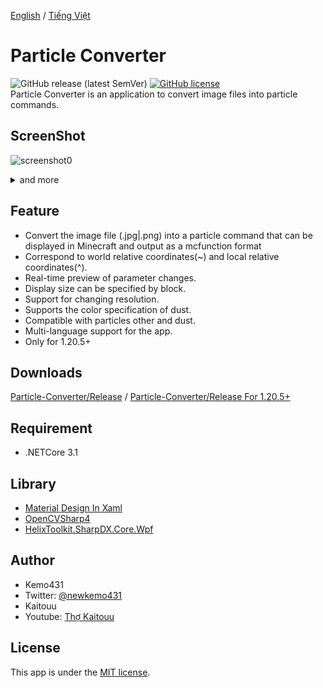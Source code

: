 [English](README.md) / [Tiếng Việt](README_VI.md)

# Particle Converter 
![GitHub release (latest SemVer)](https://img.shields.io/github/v/release/Tunnns/ParticleConverter_New)  [![GitHub license](https://img.shields.io/github/license/kemo14331/Particle-Converter)](https://github.com/kemo14331/Particle-Converter/blob/main/LICENSE)  
Particle Converter is an application to convert image files into particle commands.

## ScreenShot
 ![screenshot0](https://i.ibb.co/R49v1whD/Untitled.png,"screenshot")
 <details>
 <summary>and more</summary><div>  
 <img src="https://imgur.com/Ld544Cx.jpg", "screenshot1">
 <img src="https://imgur.com/hdSbSkc.jpg" alt="screenshot2" />
 </div></details>  

## Feature
* Convert the image file (.jpg|.png) into a particle command that can be displayed in Minecraft and output as a mcfunction format
* Correspond to world relative coordinates(~) and local relative coordinates(^).
* Real-time preview of parameter changes.
* Display size can be specified by block.
* Support for changing resolution.
* Supports the color specification of dust.
* Compatible with particles other and dust.
* Multi-language support for the app.
* Only for 1.20.5+

## Downloads
 [Particle-Converter/Release](https://github.com/kemo14331/Particle-Converter/releases/latest) / [Particle-Converter/Release For 1.20.5+]([https://github.com/Tunnns/KaitouuMeoMeo/releases/tag/v2.0.0](https://github.com/Tunnns/ParticleConverter_New/releases/tag/v2.0.0)) 

## Requirement
 
 * .NETCore 3.1
 
## Library
 * [Material Design In Xaml](http://materialdesigninxaml.net/)
 * [OpenCVSharp4](https://github.com/shimat/opencvsharp)
 * [HelixToolkit.SharpDX.Core.Wpf](https://github.com/helix-toolkit/helix-toolkit) 

## Author

* Kemo431  
* Twitter: [@newkemo431](https://twitter.com/newkemo431)
* Kaitouu
* Youtube: [Thợ Kaitouu](https://www.youtube.com/@kaitouaonhayy)
 
## License
This app is under the [MIT license](https://en.wikipedia.org/wiki/MIT_License).
